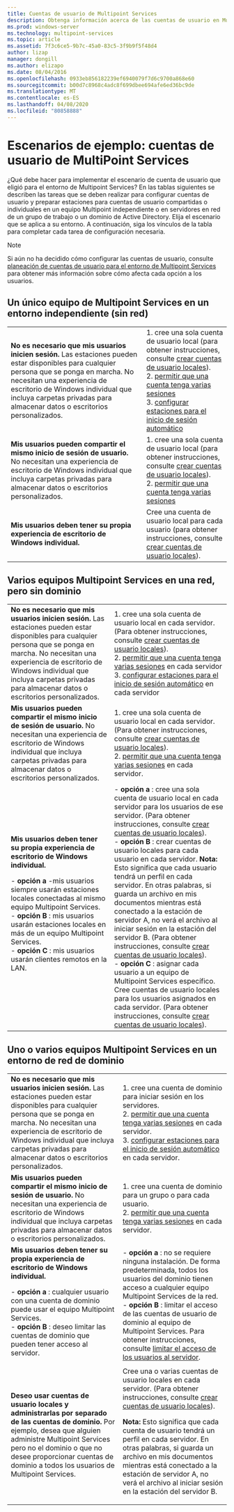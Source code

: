 ```yaml
---
title: Cuentas de usuario de Multipoint Services
description: Obtenga información acerca de las cuentas de usuario en Multipoint Services, especialmente qué tipo usar para distintos escenarios.
ms.prod: windows-server
ms.technology: multipoint-services
ms.topic: article
ms.assetid: 7f3c6ce5-9b7c-45a0-83c5-3f9b9f5f48d4
author: lizap
manager: dongill
ms.author: elizapo
ms.date: 08/04/2016
ms.openlocfilehash: 0933eb856182239ef6940079f7d6c9700a868e60
ms.sourcegitcommit: b00d7c8968c4adc8f699dbee694afe6ed36bc9de
ms.translationtype: MT
ms.contentlocale: es-ES
ms.lasthandoff: 04/08/2020
ms.locfileid: "80858888"
---
```

# <a name="example-scenarios-multipoint-services-user-accounts"></a>Escenarios de ejemplo: cuentas de usuario de MultiPoint Services
¿Qué debe hacer para implementar el escenario de cuenta de usuario que eligió para el entorno de Multipoint Services? En las tablas siguientes se describen las tareas que se deben realizar para configurar cuentas de usuario y preparar estaciones para cuentas de usuario compartidas o individuales en un equipo Multipoint independiente o en servidores en red de un grupo de trabajo o un dominio de Active Directory. Elija el escenario que se aplica a su entorno. A continuación, siga los vínculos de la tabla para completar cada tarea de configuración necesaria.  
  
> [!NOTE]  
> Si aún no ha decidido cómo configurar las cuentas de usuario, consulte [planeación de cuentas de usuario para el entorno de Multipoint Services](Plan-user-accounts-for-your-MultiPoint-services-environment.md) para obtener más información sobre cómo afecta cada opción a los usuarios.  
  
## <a name="single-multipoint-services-computer-in-a-stand-alone-environment-no-network"></a>Un único equipo de Multipoint Services en un entorno independiente (sin red)  
  
|||  
|-|-|  
|**No es necesario que mis usuarios inicien sesión.** Las estaciones pueden estar disponibles para cualquier persona que se ponga en marcha. No necesitan una experiencia de escritorio de Windows individual que incluya carpetas privadas para almacenar datos o escritorios personalizados.|1. cree una sola cuenta de usuario local (para obtener instrucciones, consulte [crear cuentas de usuario locales](Create-local-user-accounts.md)).<br />2. [permitir que una cuenta tenga varias sesiones](Allow-one-account-to-have-multiple-sessions.md)<br />3. [configurar estaciones para el inicio de sesión automático](Configure-stations-for-automatic-logon.md)|  
|**Mis usuarios pueden compartir el mismo inicio de sesión de usuario.** No necesitan una experiencia de escritorio de Windows individual que incluya carpetas privadas para almacenar datos o escritorios personalizados.|1. cree una sola cuenta de usuario local (para obtener instrucciones, consulte [crear cuentas de usuario locales](Create-local-user-accounts.md)).<br />2. [permitir que una cuenta tenga varias sesiones](Allow-one-account-to-have-multiple-sessions.md)|  
|**Mis usuarios deben tener su propia experiencia de escritorio de Windows individual.**|Cree una cuenta de usuario local para cada usuario (para obtener instrucciones, consulte [crear cuentas de usuario locales](Create-local-user-accounts.md)).|  
  
## <a name="multiple-multipoint-services-computers-on-a-network-but-with-no-domain"></a>Varios equipos Multipoint Services en una red, pero sin dominio  
  
|||  
|-|-|  
|**No es necesario que mis usuarios inicien sesión.** Las estaciones pueden estar disponibles para cualquier persona que se ponga en marcha. No necesitan una experiencia de escritorio de Windows individual que incluya carpetas privadas para almacenar datos o escritorios personalizados.|1. cree una sola cuenta de usuario local en cada servidor. (Para obtener instrucciones, consulte [crear cuentas de usuario locales](Create-local-user-accounts.md)).<br />2. [permitir que una cuenta tenga varias sesiones](Allow-one-account-to-have-multiple-sessions.md) en cada servidor<br />3. [configurar estaciones para el inicio de sesión automático](Configure-stations-for-automatic-logon.md) en cada servidor|  
|**Mis usuarios pueden compartir el mismo inicio de sesión de usuario.** No necesitan una experiencia de escritorio de Windows individual que incluya carpetas privadas para almacenar datos o escritorios personalizados.|1. cree una sola cuenta de usuario local en cada servidor. (Para obtener instrucciones, consulte [crear cuentas de usuario locales](Create-local-user-accounts.md)).<br />2. [permitir que una cuenta tenga varias sesiones](Allow-one-account-to-have-multiple-sessions.md) en cada servidor.|  
|**Mis usuarios deben tener su propia experiencia de escritorio de Windows individual.**<p>-   **opción a** -mis usuarios siempre usarán estaciones locales conectadas al mismo equipo Multipoint Services.<br />-   **opción B** : mis usuarios usarán estaciones locales en más de un equipo Multipoint Services.<br />-   **opción C** : mis usuarios usarán clientes remotos en la LAN.|-   **opción a** : cree una sola cuenta de usuario local en cada servidor para los usuarios de ese servidor. (Para obtener instrucciones, consulte [crear cuentas de usuario locales](Create-local-user-accounts.md)).<br />-   **opción B** : crear cuentas de usuario locales para cada usuario en cada servidor. **Nota:** Esto significa que cada usuario tendrá un perfil en cada servidor. En otras palabras, si guarda un archivo en mis documentos mientras está conectado a la estación de servidor A, no verá el archivo al iniciar sesión en la estación del servidor B. (Para obtener instrucciones, consulte [crear cuentas de usuario locales](Create-local-user-accounts.md)).<br />-   **opción C** : asignar cada usuario a un equipo de Multipoint Services específico. Cree cuentas de usuario locales para los usuarios asignados en cada servidor. (Para obtener instrucciones, consulte [crear cuentas de usuario locales](Create-local-user-accounts.md)).|  
  
## <a name="one-or-more-multipoint-services-computers-in-a-domain-network-environment"></a>Uno o varios equipos Multipoint Services en un entorno de red de dominio  
  
|||  
|-|-|  
|**No es necesario que mis usuarios inicien sesión.** Las estaciones pueden estar disponibles para cualquier persona que se ponga en marcha. No necesitan una experiencia de escritorio de Windows individual que incluya carpetas privadas para almacenar datos o escritorios personalizados.|1. cree una cuenta de dominio para iniciar sesión en los servidores.<br />2. [permitir que una cuenta tenga varias sesiones](Allow-one-account-to-have-multiple-sessions.md) en cada servidor.<br />3. [configurar estaciones para el inicio de sesión automático](Configure-stations-for-automatic-logon.md) en cada servidor.|  
|**Mis usuarios pueden compartir el mismo inicio de sesión de usuario.** No necesitan una experiencia de escritorio de Windows individual que incluya carpetas privadas para almacenar datos o escritorios personalizados.|1. cree una cuenta de dominio para un grupo o para cada usuario.<br />2. [permitir que una cuenta tenga varias sesiones](Allow-one-account-to-have-multiple-sessions.md) en cada servidor.|  
|**Mis usuarios deben tener su propia experiencia de escritorio de Windows individual.**<p>-   **opción a** : cualquier usuario con una cuenta de dominio puede usar el equipo Multipoint Services.<br />-   **opción B** : deseo limitar las cuentas de dominio que pueden tener acceso al servidor.|-   **opción a** : no se requiere ninguna instalación. De forma predeterminada, todos los usuarios del dominio tienen acceso a cualquier equipo Multipoint Services de la red.<br />-   **opción B** : limitar el acceso de las cuentas de usuario de dominio al equipo de Multipoint Services. Para obtener instrucciones, consulte [limitar el acceso de los usuarios al servidor](limit-users--access-to-the-server-in-multipoint-services.md).|  
|**Deseo usar cuentas de usuario locales y administrarlas por separado de las cuentas de dominio.** Por ejemplo, desea que alguien administre Multipoint Services pero no el dominio o que no desee proporcionar cuentas de dominio a todos los usuarios de Multipoint Services.|Cree una o varias cuentas de usuario locales en cada servidor. (Para obtener instrucciones, consulte [crear cuentas de usuario locales](Create-local-user-accounts.md)).<p>**Nota:** Esto significa que cada cuenta de usuario tendrá un perfil en cada servidor. En otras palabras, si guarda un archivo en mis documentos mientras está conectado a la estación de servidor A, no verá el archivo al iniciar sesión en la estación del servidor B.|  